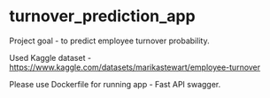 # turnover_prediction_app

Project goal - to predict employee turnover probability.

Used Kaggle dataset - https://www.kaggle.com/datasets/marikastewart/employee-turnover

Please use Dockerfile for running app - Fast API swagger.
